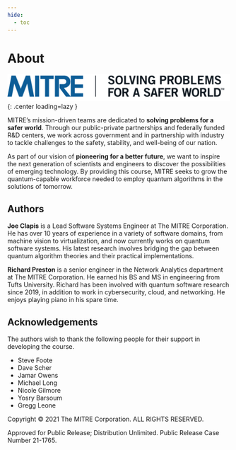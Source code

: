 ```yaml
---
hide:
  - toc
---
```


# About

![MITRE](./assets/images/mitre.png){: .center loading=lazy }

MITRE’s mission-driven teams are dedicated to **solving problems for a safer world**. Through our public-private partnerships and federally funded R&D centers, we work across government and in partnership with industry to tackle challenges to the safety, stability, and well-being of our nation.

As part of our vision of **pioneering for a better future**, we want to inspire the next generation of scientists and engineers to discover the possibilities of emerging technology. By providing this course, MITRE seeks to grow the quantum-capable workforce needed to employ quantum algorithms in the solutions of tomorrow.

## Authors

**Joe Clapis** is a Lead Software Systems Engineer at The MITRE Corporation. He has over 10 years of experience in a variety of software domains, from machine vision to virtualization, and now currently works on quantum software systems. His latest research involves bridging the gap between quantum algorithm theories and their practical implementations.

**Richard Preston** is a senior engineer in the Network Analytics department at The MITRE Corporation. He earned his BS and MS in engineering from Tufts University. Richard has been involved with quantum software research since 2019, in addition to work in cybersecurity, cloud, and networking. He enjoys playing piano in his spare time.

## Acknowledgements

The authors wish to thank the following people for their support in developing the course.

- Steve Foote
- Dave Scher
- Jamar Owens
- Michael Long
- Nicole Gilmore
- Yosry Barsoum
- Gregg Leone

Copyright © 2021 The MITRE Corporation. ALL RIGHTS RESERVED.

Approved for Public Release; Distribution Unlimited.
Public Release Case Number 21-1765.